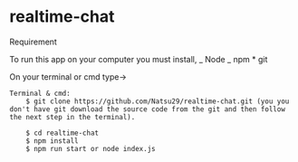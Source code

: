 # realtime-chat

Requirement

To run this app on your computer you must install,
_ Node
_ npm \* git

On your terminal or cmd type->

    Terminal & cmd:
        $ git clone https://github.com/Natsu29/realtime-chat.git (you you don't have git download the source code from the git and then follow the next step in the terminal).

        $ cd realtime-chat
        $ npm install
        $ npm run start or node index.js
